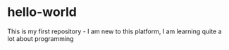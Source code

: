 # hello-world
This is my first repository -
I am new to this platform, I am learning quite a lot about programming
